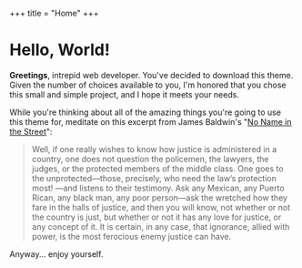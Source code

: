 +++
title = "Home"
+++

# Hello, World!
**Greetings**, intrepid web developer. You've decided to download this theme. Given the number of choices available to you, I'm honored that you chose this small and simple project, and I hope it meets your needs.

While you're thinking about all of the amazing things you're going to use this theme for, meditate on this excerpt from James Baldwin's "[No Name in the Street](https://www.amazon.com/No-Name-Street-James-Baldwin/dp/0307275922)":
> Well, if one really wishes to know how justice is administered in a country, one does not question the policemen, the lawyers, the judges, or the protected members of the middle class. One goes to the unprotected—those, precisely, who need the law’s protection most! —and listens to their testimony. Ask any Mexican, any Puerto Rican, any black man, any poor person—ask the wretched how they fare in the halls of justice, and then you will know, not whether or not the country is just, but whether or not it has any love for justice, or any concept of it. It is certain, in any case, that ignorance, allied with power, is the most ferocious enemy justice can have.

Anyway... enjoy yourself.
